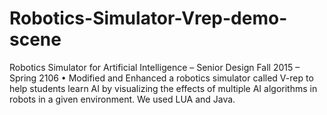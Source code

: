 # Robotics-Simulator-Vrep-demo-scene
Robotics Simulator for Artificial Intelligence – Senior Design		         Fall 2015 – Spring 2106
•	Modified and Enhanced a robotics simulator called V-rep to help students learn AI by visualizing the effects of multiple AI algorithms in robots in a given environment. We used LUA and Java.

